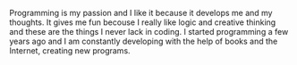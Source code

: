 Programming is my passion and I like it because it develops me and my thoughts. 
It gives me fun becouse I really like logic and creative thinking and these are the things I never lack in coding. 
I started programming a few years ago and I am constantly developing with the help of books 
and the Internet, creating new programs.